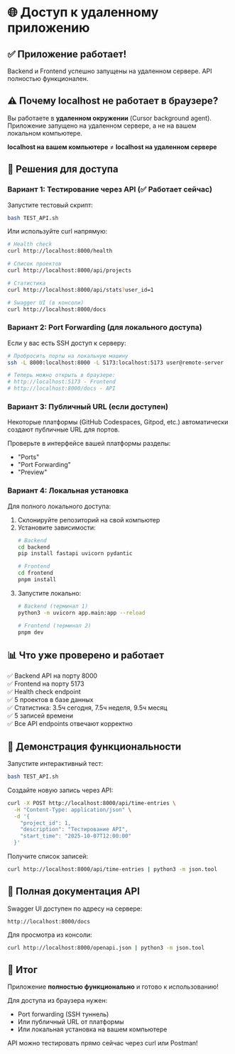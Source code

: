 # 🌐 Доступ к удаленному приложению

## ✅ Приложение работает!

Backend и Frontend успешно запущены на удаленном сервере. API полностью функционален.

## ⚠️ Почему localhost не работает в браузере?

Вы работаете в **удаленном окружении** (Cursor background agent). Приложение запущено на удаленном сервере, а не на вашем локальном компьютере.

**localhost на вашем компьютере** ≠ **localhost на удаленном сервере**

## 🔧 Решения для доступа

### Вариант 1: Тестирование через API (✅ Работает сейчас)

Запустите тестовый скрипт:
```bash
bash TEST_API.sh
```

Или используйте curl напрямую:
```bash
# Health check
curl http://localhost:8000/health

# Список проектов
curl http://localhost:8000/api/projects

# Статистика
curl http://localhost:8000/api/stats?user_id=1

# Swagger UI (в консоли)
curl http://localhost:8000/docs
```

### Вариант 2: Port Forwarding (для локального доступа)

Если у вас есть SSH доступ к серверу:

```bash
# Пробросить порты на локальную машину
ssh -L 8000:localhost:8000 -L 5173:localhost:5173 user@remote-server

# Теперь можно открыть в браузере:
# http://localhost:5173 - Frontend
# http://localhost:8000/docs - API
```

### Вариант 3: Публичный URL (если доступен)

Некоторые платформы (GitHub Codespaces, Gitpod, etc.) автоматически создают публичные URL для портов.

Проверьте в интерфейсе вашей платформы разделы:
- "Ports"
- "Port Forwarding"
- "Preview"

### Вариант 4: Локальная установка

Для полного локального доступа:

1. Склонируйте репозиторий на свой компьютер
2. Установите зависимости:
   ```bash
   # Backend
   cd backend
   pip install fastapi uvicorn pydantic
   
   # Frontend
   cd frontend
   pnpm install
   ```
3. Запустите локально:
   ```bash
   # Backend (терминал 1)
   python3 -m uvicorn app.main:app --reload
   
   # Frontend (терминал 2)
   pnpm dev
   ```

## 📊 Что уже проверено и работает

✅ Backend API на порту 8000  
✅ Frontend на порту 5173  
✅ Health check endpoint  
✅ 5 проектов в базе данных  
✅ Статистика: 3.5ч сегодня, 7.5ч неделя, 9.5ч месяц  
✅ 5 записей времени  
✅ Все API endpoints отвечают корректно  

## 🎯 Демонстрация функциональности

Запустите интерактивный тест:
```bash
bash TEST_API.sh
```

Создайте новую запись через API:
```bash
curl -X POST http://localhost:8000/api/time-entries \
  -H "Content-Type: application/json" \
  -d '{
    "project_id": 1,
    "description": "Тестирование API",
    "start_time": "2025-10-07T12:00:00"
  }'
```

Получите список записей:
```bash
curl http://localhost:8000/api/time-entries | python3 -m json.tool
```

## 📖 Полная документация API

Swagger UI доступен по адресу на сервере:
```
http://localhost:8000/docs
```

Для просмотра из консоли:
```bash
curl http://localhost:8000/openapi.json | python3 -m json.tool
```

## 🚀 Итог

Приложение **полностью функционально** и готово к использованию!

Для доступа из браузера нужен:
- Port forwarding (SSH туннель)
- Или публичный URL от платформы
- Или локальная установка на вашем компьютере

API можно тестировать прямо сейчас через curl или Postman!